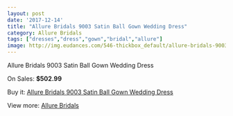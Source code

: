 ```yaml
---
layout: post
date: '2017-12-14'
title: "Allure Bridals 9003 Satin Ball Gown Wedding Dress"
category: Allure Bridals
tags: ["dresses","dress","gown","bridal","allure"]
image: http://img.eudances.com/546-thickbox_default/allure-bridals-9003-satin-ball-gown-wedding-dress.jpg
---
```

Allure Bridals 9003 Satin Ball Gown Wedding Dress

On Sales: **$502.99**
<a href="https://www.eudances.com/en/allure-bridals/171-allure-bridals-9003-satin-ball-gown-wedding-dress.html"><amp-img layout="responsive" width="600" height="600" src="//img.eudances.com/546-thickbox_default/allure-bridals-9003-satin-ball-gown-wedding-dress.jpg" alt="Allure Bridals 9003 Satin Ball Gown Wedding Dress 0" /></a>
<a href="https://www.eudances.com/en/allure-bridals/171-allure-bridals-9003-satin-ball-gown-wedding-dress.html"><amp-img layout="responsive" width="600" height="600" src="//img.eudances.com/548-thickbox_default/allure-bridals-9003-satin-ball-gown-wedding-dress.jpg" alt="Allure Bridals 9003 Satin Ball Gown Wedding Dress 1" /></a>
<a href="https://www.eudances.com/en/allure-bridals/171-allure-bridals-9003-satin-ball-gown-wedding-dress.html"><amp-img layout="responsive" width="600" height="600" src="//img.eudances.com/547-thickbox_default/allure-bridals-9003-satin-ball-gown-wedding-dress.jpg" alt="Allure Bridals 9003 Satin Ball Gown Wedding Dress 2" /></a>

Buy it: [Allure Bridals 9003 Satin Ball Gown Wedding Dress](https://www.eudances.com/en/allure-bridals/171-allure-bridals-9003-satin-ball-gown-wedding-dress.html "Allure Bridals 9003 Satin Ball Gown Wedding Dress")

View more: [Allure Bridals](https://www.eudances.com/en/2-allure-bridals "Allure Bridals")